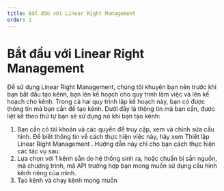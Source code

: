 ```yaml
---
title: Bắt đầu với Linear Right Management
order: 1
---
```


# Bắt đầu với Linear Right Management
Để sử dụng Linear Right Management, chúng tôi khuyên bạn nên trước khi bạn bắt đầu tạo kênh, bạn lên kế hoạch cho quy trình làm việc và lên kế hoạch cho kênh. Trong cả hai quy trình lập kế hoạch này, bạn có được thông tin mà bạn cần để tạo kênh. Dưới đây là thông tin mà bạn cần, được liệt kê theo thứ tự bạn sẽ sử dụng nó khi bạn tạo kênh:
1. Bạn cần có tài khoản và các quyền để truy cập, xem và chỉnh sửa cấu hình. Để biết thông tin về cách thực hiện việc này, hãy xem Thiết lập Linear Right Management . Hướng dẫn này chỉ cho bạn cách thực hiện các tác vụ sau:
2. Lựa chọn với 1 kênh sẵn do hệ thống sinh ra, hoặc chuẩn bị sẵn nguồn, mã chương trình, mã API trường hợp  bạn mong muốn sử dụng cấu hình kênh riêng của mình.
3. Tạo kênh và chạy kênh mong muốn